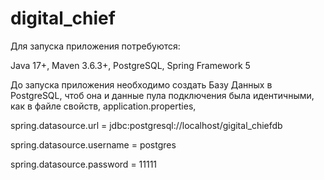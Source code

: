 # digital_chief
Для запуска приложения потребуются:

Java 17+, Maven 3.6.3+, PostgreSQL, Spring Framework 5

До запуска приложения необходимо создать Базу Данных в PostgreSQL, чтоб она и данные пула подключения была идентичными, как в файле свойств, application.properties, 

spring.datasource.url = jdbc:postgresql://localhost/gigital_chiefdb

spring.datasource.username = postgres

spring.datasource.password = 11111
